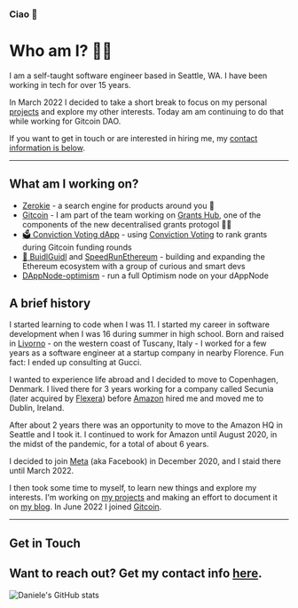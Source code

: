### Ciao 👋

# Who am I? 👨‍💻

I am a self-taught software engineer based in Seattle, WA. I have been working in tech for over 15 years.

In March 2022 I decided to take a short break to focus on my personal [projects](https://danielesalatti.com/projects) and explore my other interests. Today am am continuing to do that while working for Gitcoin DAO.

If you want to get in touch or are interested in hiring me, my [contact information is below](#contact).

---

## What am I working on?

- [Zerokie](https://zerokie.com) - a search engine for products around you 📍
- [Gitcoin](https://gitcoin.co) - I am part of the team working on [Grants Hub](https://grantshub.gitcoin.co/), one of the components of the new decentralised grants protogol 🌱🫡
- [🗳️ Conviction Voting dApp](https://voting.gitcoin.co/) - using [Conviction Voting](https://convictionvoting.wtf/) to rank grants during Gitcoin funding rounds
- [🏰 BuidlGuidl](https://buidlguidl.com/) and [SpeedRunEthereum](https://speedrunethereum.com/) - building and expanding the Ethereum ecosystem with a group of curious and smart devs
- [DAppNode-optimism](https://github.com/DanieleSalatti/DAppNodePackage-optimism) - run a full Optimism node on your dAppNode

## A brief history

I started learning to code when I was 11. I started my career in software development when I was 16 during summer in high school. Born and raised in [Livorno](https://en.wikipedia.org/wiki/Livorno) - on the western coast of Tuscany, Italy - I worked for a few years as a software engineer at a startup company in nearby Florence. Fun fact: I ended up consulting at Gucci.

I wanted to experience life abroad and I decided to move to Copenhagen, Denmark. I lived there for 3 years working for a company called Secunia (later acquired by [Flexera](https://www.flexera.com/products/software-vulnerability-research/secunia-research)) before [Amazon](https://amazon.com) hired me and moved me to Dublin, Ireland.

After about 2 years there was an opportunity to move to the Amazon HQ in Seattle and I took it. I continued to work for Amazon until August 2020, in the midst of the pandemic, for a total of about 6 years.

I decided to join [Meta](https://meta.com) (aka Facebook) in December 2020, and I staid there until March 2022.

I then took some time to myself, to learn new things and explore my interests. I'm working on [my projects](https://danielesalatti.com/projects) and making an effort to document it on [my blog](https://danielesalatti.com). In June 2022 I joined [Gitcoin](https://gitcoin.co).

---

## <a name="contact"></a>Get in Touch

Want to reach out? Get my contact info [here](https://danielesalatti.com/contact-me/).
---

![Daniele's GitHub stats](https://github-readme-stats.vercel.app/api?username=DanieleSalatti&show_icons=true&count_private=true&theme=dark)


<!-- 
<details>
  <summary>🇮🇹 Clicca per leggere</summary>
  
  Benvenuto sulla mia pagina GitHub!
  
  Mi chiamo Daniele Salatti, e sono un Software Engineer.
  
</details>

<details>
  <summary>🇬🇧 Click to read</summary>
  
  Welcome to my GitHub home!
  
  My name is Daniele Salatti, and I am a Software Engineer.
  
</details>

![Daniele's GitHub stats](https://github-readme-stats.vercel.app/api?username=DanieleSalatti&show_icons=true&count_private=true&theme=dark)

![Top Langs](https://github-readme-stats.vercel.app/api/top-langs/?username=DanieleSalatti&langs_count=8&theme=dark)

![Daniele's WakaTime stats](https://github-readme-stats.vercel.app/api/wakatime?username=DanieleSalatti&theme=dark)


**DanieleSalatti/DanieleSalatti** is a ✨ _special_ ✨ repository because its `README.md` (this file) appears on your GitHub profile.

Here are some ideas to get you started:

- 🔭 I’m currently working on ...
- 🌱 I’m currently learning ...
- 👯 I’m looking to collaborate on ...
- 🤔 I’m looking for help with ...
- 💬 Ask me about ...
- 📫 How to reach me: ...
- 😄 Pronouns: ...
- ⚡ Fun fact: ...
-->
